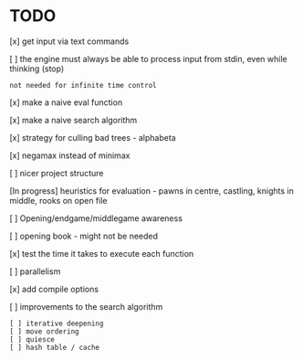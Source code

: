 # TODO

[x] get input via text commands

[ ] the engine must always be able to process input from stdin, even while thinking (stop)

    not needed for infinite time control

[x] make a naive eval function

[x] make a naive search algorithm

[x] strategy for culling bad trees - alphabeta

[x] negamax instead of minimax

[ ] nicer project structure

[In progress] heuristics for evaluation - pawns in centre, castling, knights in middle, rooks on open file

[ ] Opening/endgame/middlegame awareness

[ ] opening book - might not be needed

[x] test the time it takes to execute each function

[ ] parallelism

[x] add compile options

[ ] improvements to the search algorithm
    
    [ ] iterative deepening
    [ ] move ordering
    [ ] quiesce
    [ ] hash table / cache
    
